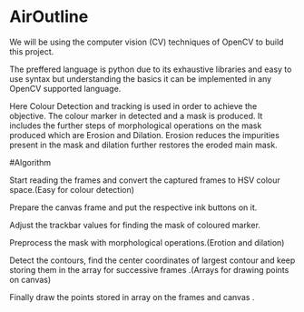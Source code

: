 # AirOutline

We will be using the computer vision (CV) techniques of OpenCV to build this project.

The preffered language is python due to its exhaustive libraries and easy to use syntax but understanding the basics it can be implemented in any OpenCV supported language.

Here Colour Detection and tracking is used in order to achieve the objective. The colour marker in detected and a mask is produced. It includes the further steps of morphological operations on the mask produced which are Erosion and Dilation. Erosion reduces the impurities present in the mask and dilation further restores the eroded main mask.

#Algorithm

Start reading the frames and convert the captured frames to HSV colour space.(Easy for colour detection)

Prepare the canvas frame and put the respective ink buttons on it. 

Adjust the trackbar values for finding the mask of coloured marker.

Preprocess the mask with morphological operations.(Erotion and dilation)

Detect the contours, find the center coordinates of largest contour and keep storing them in the array for successive frames .(Arrays for drawing points on canvas)

Finally draw the points stored in array on the frames and canvas .
